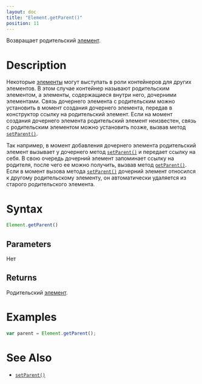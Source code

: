 ```yaml
---
layout: doc
title: "Element.getParent()"
position: 11
---
```


Возвращает родительский [элемент](../).

# Description

Некоторые [элементы](../) могут выступать в роли контейнеров для других элементов. В этом случае
контейнер называют родительским элементом, а элементы, содержащиеся внутри него, дочерними элементами.
Связь дочернего элемента с родительским можно установить в момент создания дочернего элемента, передав
в конструктор ссылку на родительский элемент. Если на момент создания дочернего элемента родительский
элемент неизвестен, связь с родительским элементом можно установить позже, вызвав метод [`setParent()`](../Element.setParent/).

Так например, в момент добавления дочернего элемента родительский элемент вызывает у дочернего метод
[`setParent()`](../Element.setParent/) и передает ссылку на себя. В свою очередь дочерний элемент
запоминает ссылку на родителя, после чего ее можно получить, вызвав метод [`getParent()`](../Element.getParent/).
Если в момент вызова метода [`setParent()`](../Element.setParent/) дочерний элемент относился к
другому родительскому элементу, он автоматически удаляется из старого родительского элемента.

# Syntax

```js
Element.getParent()
```

## Parameters

Нет

## Returns

Родительский [элемент](../).

# Examples

```js
var parent = Element.getParent();
```

# See Also

* [`setParent()`](../Element.setParent/)
